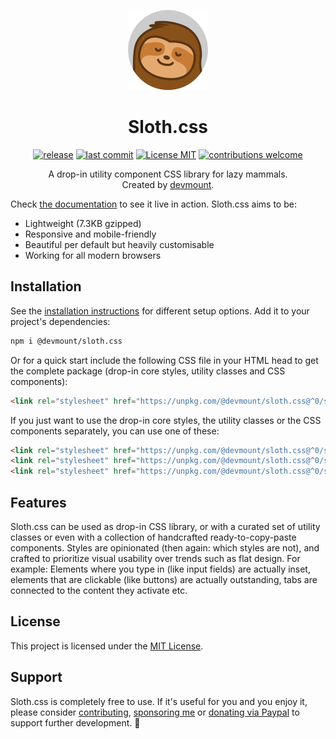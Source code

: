 <p align="center"><img src="./docs/assets/images/logo.png" alt="Logo showing a smiling sloth" width="128px" /></p>
<h1 align="center">Sloth.css</h1>
<p align="center">
<a href="https://github.com/devmount/sloth.css/releases" target="_blank"><img src="https://img.shields.io/github/v/tag/devmount/sloth.css.svg?label=version&colorB=e5aa70&style=flat-square" alt="release" /></a>
<a href="https://github.com/devmount/sloth.css/commits/main" target="_blank"><img src="https://img.shields.io/github/last-commit/devmount/sloth.css?label=updated&color=e5aa70&style=flat-square" alt="last commit" /></a>
<a href="./LICENSE" target="_blank"><img src="https://img.shields.io/badge/license-MIT-e5aa70.svg?style=flat-square" alt="License MIT" /></a>
<a href="./.github/CONTRIBUTING.md" target="_blank"><img src="https://img.shields.io/badge/contributions-welcome-e5aa70.svg?style=flat-square" alt="contributions welcome" /></a>
</p>
<p align="center">A drop-in utility component CSS library for lazy mammals.<br />Created by <a href="https://github.com/devmount" target="_blank">devmount</a>.</p>
</p>

Check [the documentation](https://slothcss.devmount.com) to see it live in action. Sloth.css aims to be:

- Lightweight (7.3KB gzipped)
- Responsive and mobile-friendly
- Beautiful per default but heavily customisable
- Working for all modern browsers

## Installation

See the [installation instructions](https://slothcss.devmount.com/getting-started/installation) for different setup options. Add it to your project's dependencies:

```bash
npm i @devmount/sloth.css
```

Or for a quick start include the following CSS file in your HTML head to get the complete package (drop-in core styles, utility classes and CSS components):

```html
<link rel="stylesheet" href="https://unpkg.com/@devmount/sloth.css@^0/sloth.min.css" />
```

If you just want to use the drop-in core styles, the utility classes or the CSS components separately, you can use one of these:

```html
<link rel="stylesheet" href="https://unpkg.com/@devmount/sloth.css@^0/sloth.core.min.css" />
<link rel="stylesheet" href="https://unpkg.com/@devmount/sloth.css@^0/sloth.util.min.css" />
<link rel="stylesheet" href="https://unpkg.com/@devmount/sloth.css@^0/sloth.comp.min.css" />
```

## Features

Sloth.css can be used as drop-in CSS library, or with a curated set of utility classes or even with a collection of handcrafted ready-to-copy-paste components. Styles are opinionated (then again: which styles are not), and crafted to prioritize visual usability over trends such as flat design. For example: Elements where you type in (like input fields) are actually inset, elements that are clickable (like buttons) are actually outstanding, tabs are connected to the content they activate etc.

## License

This project is licensed under the [MIT License](./LICENSE).

## Support

Sloth.css is completely free to use. If it's useful for you and you enjoy it, please consider [contributing](./.github/CONTRIBUTING.md), [sponsoring me](https://github.com/sponsors/devmount) or [donating via Paypal](https://paypal.me/devmount) to support further development. 🧡
